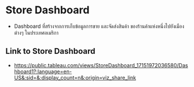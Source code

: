 # Store Dashboard
- Dashboard ที่สร้างจากการเก็บข้อมูลการขาย และจัดส่งสินค้า ของร้านค้าแห่งหนึ่งไปยังเมืองต่างๆ ในประเทศอเมริกา

## Link to Store Dashboard
- https://public.tableau.com/views/StoreDashboard_17151972036580/Dashboard1?:language=en-US&:sid=&:display_count=n&:origin=viz_share_link
